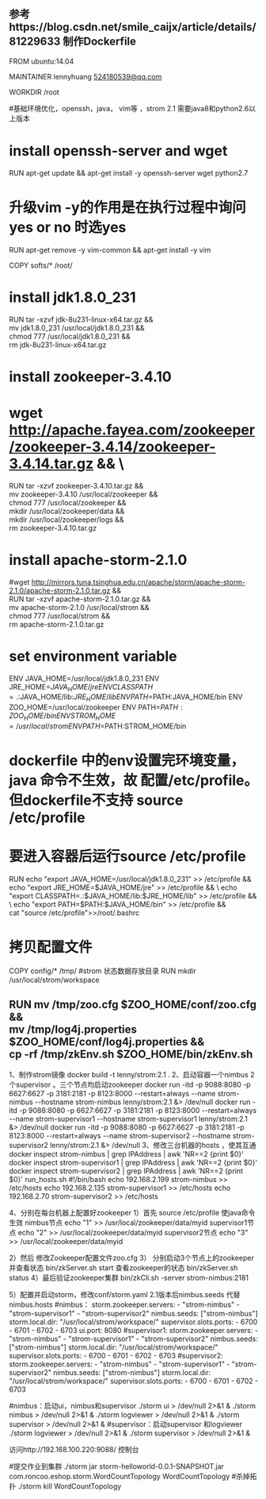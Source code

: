参考https://blog.csdn.net/smile_caijx/article/details/81229633
制作Dockerfile
---------------------------------------------------------------------------------------------------------------------------------------
FROM ubuntu:14.04

MAINTAINER lennyhuang <524180539@qq.com>

WORKDIR /root

#基础环境优化，openssh，java， vim等 ，strom 2.1 需要java8和python2.6以上版本
# install openssh-server and wget
RUN apt-get update && apt-get install -y openssh-server  wget python2.7 
# 升级vim -y的作用是在执行过程中询问yes or no 时选yes
RUN apt-get remove -y vim-common && apt-get install -y vim


COPY softs/* /root/

# install jdk1.8.0_231
RUN tar -xzvf jdk-8u231-linux-x64.tar.gz && \
    mv jdk1.8.0_231 /usr/local/jdk1.8.0_231 && \
	chmod 777 /usr/local/jdk1.8.0_231 && \
    rm jdk-8u231-linux-x64.tar.gz

	
# install zookeeper-3.4.10 
# wget  http://apache.fayea.com/zookeeper/zookeeper-3.4.14/zookeeper-3.4.14.tar.gz && \
RUN tar -xzvf zookeeper-3.4.10.tar.gz && \
    mv zookeeper-3.4.10 /usr/local/zookeeper && \
	chmod 777 /usr/local/zookeeper && \
	mkdir /usr/local/zookeeper/data && \
	mkdir /usr/local/zookeeper/logs && \
    rm zookeeper-3.4.10.tar.gz
	


# install apache-storm-2.1.0
#wget  http://mirrors.tuna.tsinghua.edu.cn/apache/storm/apache-storm-2.1.0/apache-storm-2.1.0.tar.gz && \
RUN tar -xzvf apache-storm-2.1.0.tar.gz && \
    mv apache-storm-2.1.0 /usr/local/strom && \
	chmod 777 /usr/local/strom && \
    rm apache-storm-2.1.0.tar.gz

		
	
# set environment variable


ENV JAVA_HOME=/usr/local/jdk1.8.0_231 
ENV JRE_HOME=$JAVA_HOME/jre
ENV CLASSPATH=.:$JAVA_HOME/lib:$JRE_HOME/lib
ENV PATH=$PATH:JAVA_HOME/bin
ENV ZOO_HOME=/usr/local/zookeeper
ENV PATH=$PATH:ZOO_HOME/bin
ENV STROM_HOME=/usr/local/strom
ENV PATH=$PATH:STROM_HOME/bin
# dockerfile 中的env设置完环境变量，java 命令不生效，故 配置/etc/profile。但dockerfile不支持 source /etc/profile
# 要进入容器后运行source /etc/profile
RUN echo "export JAVA_HOME=/usr/local/jdk1.8.0_231" >> /etc/profile && \
	echo "export JRE_HOME=$JAVA_HOME/jre" >> /etc/profile && \
	echo "export CLASSPATH=.:$JAVA_HOME/lib:$JRE_HOME/lib" >> /etc/profile && \
	echo "export PATH=$PATH:$JAVA_HOME/bin" >> /etc/profile && \
	cat "source /etc/profile">>/root/.bashrc

# 拷贝配置文件
COPY config/* /tmp/
#strom 状态数据存放目录
RUN mkdir /usr/local/strom/workspace

RUN mv /tmp/zoo.cfg $ZOO_HOME/conf/zoo.cfg && \
	mv /tmp/log4j.properties $ZOO_HOME/conf/log4j.properties  && \
	cp -rf /tmp/zkEnv.sh $ZOO_HOME/bin/zkEnv.sh 
---------------------------------------------------------------------------------------------------------------------------------------


1、制作strom镜像
docker build -t lenny/strom:2.1 .
2、启动容器一个nimbus 2个supervisor 。三个节点均启动zookeeper
docker run -itd  -p 9088:8080  -p 6627:6627 -p 3181:2181 -p 8123:8000 --restart=always --name strom-nimbus --hostname strom-nimbus lenny/strom:2.1 &> /dev/null
docker run -itd  -p 9088:8080  -p 6627:6627 -p 3181:2181 -p 8123:8000 --restart=always --name strom-supervisor1 --hostname strom-supervisor1 lenny/strom:2.1 &> /dev/null
docker run -itd  -p 9088:8080  -p 6627:6627 -p 3181:2181 -p 8123:8000 --restart=always --name strom-supervisor2 --hostname strom-supervisor2 lenny/strom:2.1 &> /dev/null
3、修改三台机器的hosts ，使其互通
docker inspect strom-nimbus | grep IPAddress | awk 'NR==2 {print $0}'
docker inspect strom-supervisor1 | grep IPAddress | awk 'NR==2 {print $0}'
docker inspect strom-supervisor2 | grep IPAddress | awk 'NR==2 {print $0}'
run_hosts.sh
#!/bin/bash
echo 192.168.2.199 strom-nimbus >> /etc/hosts
echo 192.168.2.135 strom-supervisor1 >> /etc/hosts
echo 192.168.2.70 strom-supervisor2 >> /etc/hosts

4、分别在每台机器上配置好zookeeper
1）首先  source /etc/profile 使java命令生效
nimbus节点 echo "1" >> /usr/local/zookeeper/data/myid
supervisor1节点 echo "2" >> /usr/local/zookeeper/data/myid
supervisor2节点 echo "3" >> /usr/local/zookeeper/data/myid

2）然后
修改Zookeeper配置文件zoo.cfg
3）
分别启动3个节点上的zookeeper 并查看状态 bin/zkServer.sh start 查看zookeeper的状态 bin/zkServer.sh status
4）最后验证zookeeper集群
bin/zkCli.sh -server strom-nimbus:2181

5）配置并启动storm，修改conf/storm.yaml    2.1版本后nimbus.seeds 代替nimbus.hosts
#nimbus：
storm.zookeeper.servers:
     - "strom-nimbus"
     - "strom-supervisor1"
     - "strom-supervisor2"
nimbus.seeds: ["strom-nimbus"]
storm.local.dir: "/usr/local/strom/workspace/"
supervisor.slots.ports:
     - 6700
     - 6701
     - 6702
     - 6703
ui.port: 8080
#supervisor1:
storm.zookeeper.servers:
     - "strom-nimbus"
     - "strom-supervisor1"
     - "strom-supervisor2"
nimbus.seeds: ["strom-nimbus"]
storm.local.dir: "/usr/local/strom/workspace/"
supervisor.slots.ports:
     - 6700
     - 6701
     - 6702
     - 6703
#supervisor2:
storm.zookeeper.servers:
     - "strom-nimbus"
     - "strom-supervisor1"
     - "strom-supervisor2"
nimbus.seeds: ["strom-nimbus"]
storm.local.dir: "/usr/local/strom/workspace/"
supervisor.slots.ports:
     - 6700
     - 6701
     - 6702
     - 6703


#nimbus：启动ui，nimbus和supervisor
./storm ui > /dev/null 2>&1 &
./storm nimbus > /dev/null 2>&1 &
./storm logviewer > /dev/null 2>&1 &
./storm supervisor > /dev/null 2>&1 &
#supervisor：启动supervisor 和logviewer
./storm logviewer > /dev/null 2>&1 &
./storm supervisor > /dev/null 2>&1 &


访问http://192.168.100.220:9088/ 控制台

#提交作业到集群
./storm jar storm-helloworld-0.0.1-SNAPSHOT.jar com.roncoo.eshop.storm.WordCountTopology WordCountTopology
#杀掉拓扑
./storm kill WordCountTopology

